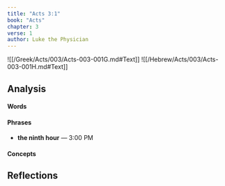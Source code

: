```yaml
---
title: "Acts 3:1"
book: "Acts"
chapter: 3
verse: 1
author: Luke the Physician
---
```

![[/Greek/Acts/003/Acts-003-001G.md#Text]]
![[/Hebrew/Acts/003/Acts-003-001H.md#Text]]

## Analysis

#### Words

#### Phrases
- **the ninth hour** — 3:00 PM

#### Concepts

## Reflections
